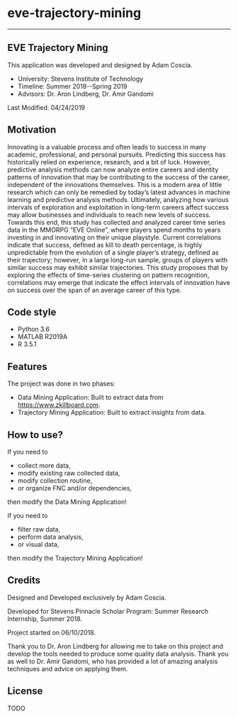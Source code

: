 # eve-trajectory-mining

---

## EVE Trajectory Mining

This application was developed and designed by Adam Coscia.

- University: Stevens Institute of Technology
- Timeline:   Summer 2018--Spring 2019
- Advisors:   Dr. Aron Lindberg, Dr. Amir Gandomi

Last Modified: 04/24/2019

## Motivation

Innovating is a valuable process and often leads to success in many academic,  professional, and personal pursuits. Predicting this success has historically relied on  experience, research, and a bit of luck. However, predictive analysis methods can now  analyze entire careers and identity patterns of innovation that may be contributing to the  success of the career, independent of the innovations themselves. This is a modern area  of little research which can only be remedied by today’s latest advances in machine  learning and predictive analysis methods. Ultimately, analyzing how various intervals of  exploration and exploitation in long-term careers affect success may allow businesses  and individuals to reach new levels of success. Towards this end, this study has collected  and analyzed career time series data in the MMORPG “EVE Online”, where players spend  months to years investing in and innovating on their unique playstyle. Current  correlations indicate that success, defined as kill to death percentage, is highly  unpredictable from the evolution of a single player’s strategy, defined as their trajectory;  however, in a large long-run sample, groups of players with similar success may exhibit  similar trajectories. This study proposes that by exploring the effects of time-series  clustering on pattern recognition, correlations may emerge that indicate the effect  intervals of innovation have on success over the span of an average career of this type.

## Code style
  
- Python 3.6
- MATLAB R2019A
- R 3.5.1

## Features

The project was done in two phases:

- Data Mining Application: Built to extract data from <https://www.zkillboard.com>.
- Trajectory Mining Application: Built to extract insights from data.

## How to use?

If you need to
  - collect more data,
  - modify existing raw collected data,
  - modify collection routine,
  - or organize FNC and/or dependencies,
  
then modify the Data Mining Application!
  
If you need to
  - filter raw data,
  - perform data analysis,
  - or visual data,
  
then modify the Trajectory Mining Application!

## Credits

Designed and Developed exclusively by Adam Coscia.

Developed for Stevens Pinnacle Scholar Program: Summer Research Internship, Summer 2018.

Project started on 06/10/2018.

Thank you to Dr. Aron Lindberg for allowing me to take on this project and develop the tools needed to produce some quality data analysis. Thank you as well to Dr. Amir Gandomi, who has provided a lot of amazing analysis techniques and advice on applying them.

## License

TODO
